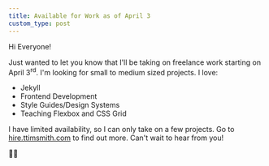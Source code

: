 ```yaml
---
title: Available for Work as of April 3
custom_type: post
---
```


Hi Everyone!

Just wanted to let you know that I'll be taking on freelance work starting on April 3<sup>rd</sup>. I'm looking for small to medium sized projects. I love:

- Jekyll
- Frontend Development
- Style Guides/Design Systems
- Teaching Flexbox and CSS Grid

I have limited availability, so I can only take on a few projects. Go to [hire.ttimsmith.com](http://hire.ttimsmith.com/) to find out more. Can't wait to hear from you!

🖖🏽